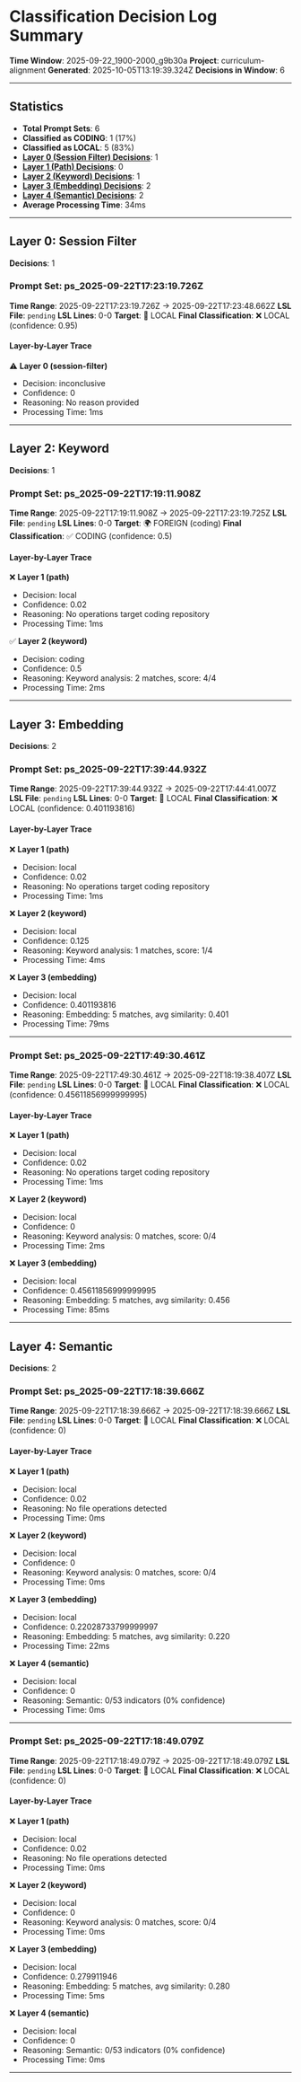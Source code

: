 # Classification Decision Log Summary

**Time Window**: 2025-09-22_1900-2000_g9b30a
**Project**: curriculum-alignment
**Generated**: 2025-10-05T13:19:39.324Z
**Decisions in Window**: 6

---

## Statistics

- **Total Prompt Sets**: 6
- **Classified as CODING**: 1 (17%)
- **Classified as LOCAL**: 5 (83%)
- **[Layer 0 (Session Filter) Decisions](#layer-0-session-filter)**: 1
- **[Layer 1 (Path) Decisions](#layer-1-path)**: 0
- **[Layer 2 (Keyword) Decisions](#layer-2-keyword)**: 1
- **[Layer 3 (Embedding) Decisions](#layer-3-embedding)**: 2
- **[Layer 4 (Semantic) Decisions](#layer-4-semantic)**: 2
- **Average Processing Time**: 34ms

---

## Layer 0: Session Filter

**Decisions**: 1

### Prompt Set: ps_2025-09-22T17:23:19.726Z

**Time Range**: 2025-09-22T17:23:19.726Z → 2025-09-22T17:23:48.662Z
**LSL File**: `pending`
**LSL Lines**: 0-0
**Target**: 📍 LOCAL
**Final Classification**: ❌ LOCAL (confidence: 0.95)

#### Layer-by-Layer Trace

⚠️ **Layer 0 (session-filter)**
- Decision: inconclusive
- Confidence: 0
- Reasoning: No reason provided
- Processing Time: 1ms

---

## Layer 2: Keyword

**Decisions**: 1

### Prompt Set: ps_2025-09-22T17:19:11.908Z

**Time Range**: 2025-09-22T17:19:11.908Z → 2025-09-22T17:23:19.725Z
**LSL File**: `pending`
**LSL Lines**: 0-0
**Target**: 🌍 FOREIGN (coding)
**Final Classification**: ✅ CODING (confidence: 0.5)

#### Layer-by-Layer Trace

❌ **Layer 1 (path)**
- Decision: local
- Confidence: 0.02
- Reasoning: No operations target coding repository
- Processing Time: 1ms

✅ **Layer 2 (keyword)**
- Decision: coding
- Confidence: 0.5
- Reasoning: Keyword analysis: 2 matches, score: 4/4
- Processing Time: 2ms

---

## Layer 3: Embedding

**Decisions**: 2

### Prompt Set: ps_2025-09-22T17:39:44.932Z

**Time Range**: 2025-09-22T17:39:44.932Z → 2025-09-22T17:44:41.007Z
**LSL File**: `pending`
**LSL Lines**: 0-0
**Target**: 📍 LOCAL
**Final Classification**: ❌ LOCAL (confidence: 0.401193816)

#### Layer-by-Layer Trace

❌ **Layer 1 (path)**
- Decision: local
- Confidence: 0.02
- Reasoning: No operations target coding repository
- Processing Time: 1ms

❌ **Layer 2 (keyword)**
- Decision: local
- Confidence: 0.125
- Reasoning: Keyword analysis: 1 matches, score: 1/4
- Processing Time: 4ms

❌ **Layer 3 (embedding)**
- Decision: local
- Confidence: 0.401193816
- Reasoning: Embedding: 5 matches, avg similarity: 0.401
- Processing Time: 79ms

---

### Prompt Set: ps_2025-09-22T17:49:30.461Z

**Time Range**: 2025-09-22T17:49:30.461Z → 2025-09-22T18:19:38.407Z
**LSL File**: `pending`
**LSL Lines**: 0-0
**Target**: 📍 LOCAL
**Final Classification**: ❌ LOCAL (confidence: 0.45611856999999995)

#### Layer-by-Layer Trace

❌ **Layer 1 (path)**
- Decision: local
- Confidence: 0.02
- Reasoning: No operations target coding repository
- Processing Time: 1ms

❌ **Layer 2 (keyword)**
- Decision: local
- Confidence: 0
- Reasoning: Keyword analysis: 0 matches, score: 0/4
- Processing Time: 2ms

❌ **Layer 3 (embedding)**
- Decision: local
- Confidence: 0.45611856999999995
- Reasoning: Embedding: 5 matches, avg similarity: 0.456
- Processing Time: 85ms

---

## Layer 4: Semantic

**Decisions**: 2

### Prompt Set: ps_2025-09-22T17:18:39.666Z

**Time Range**: 2025-09-22T17:18:39.666Z → 2025-09-22T17:18:39.666Z
**LSL File**: `pending`
**LSL Lines**: 0-0
**Target**: 📍 LOCAL
**Final Classification**: ❌ LOCAL (confidence: 0)

#### Layer-by-Layer Trace

❌ **Layer 1 (path)**
- Decision: local
- Confidence: 0.02
- Reasoning: No file operations detected
- Processing Time: 0ms

❌ **Layer 2 (keyword)**
- Decision: local
- Confidence: 0
- Reasoning: Keyword analysis: 0 matches, score: 0/4
- Processing Time: 0ms

❌ **Layer 3 (embedding)**
- Decision: local
- Confidence: 0.22028733799999997
- Reasoning: Embedding: 5 matches, avg similarity: 0.220
- Processing Time: 22ms

❌ **Layer 4 (semantic)**
- Decision: local
- Confidence: 0
- Reasoning: Semantic: 0/53 indicators (0% confidence)
- Processing Time: 0ms

---

### Prompt Set: ps_2025-09-22T17:18:49.079Z

**Time Range**: 2025-09-22T17:18:49.079Z → 2025-09-22T17:18:49.079Z
**LSL File**: `pending`
**LSL Lines**: 0-0
**Target**: 📍 LOCAL
**Final Classification**: ❌ LOCAL (confidence: 0)

#### Layer-by-Layer Trace

❌ **Layer 1 (path)**
- Decision: local
- Confidence: 0.02
- Reasoning: No file operations detected
- Processing Time: 0ms

❌ **Layer 2 (keyword)**
- Decision: local
- Confidence: 0
- Reasoning: Keyword analysis: 0 matches, score: 0/4
- Processing Time: 0ms

❌ **Layer 3 (embedding)**
- Decision: local
- Confidence: 0.279911946
- Reasoning: Embedding: 5 matches, avg similarity: 0.280
- Processing Time: 5ms

❌ **Layer 4 (semantic)**
- Decision: local
- Confidence: 0
- Reasoning: Semantic: 0/53 indicators (0% confidence)
- Processing Time: 0ms

---

